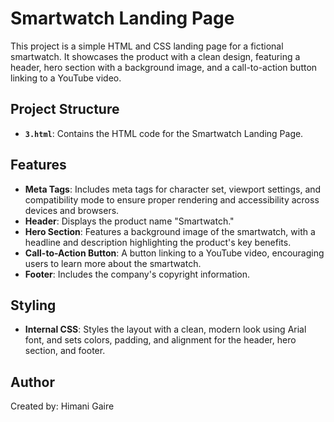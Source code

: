 # Smartwatch Landing Page

This project is a simple HTML and CSS landing page for a fictional smartwatch. It showcases the product with a clean design, featuring a header, hero section with a background image, and a call-to-action button linking to a YouTube video.

## Project Structure
- **`3.html`**: Contains the HTML code for the Smartwatch Landing Page.

## Features
- **Meta Tags**: Includes meta tags for character set, viewport settings, and compatibility mode to ensure proper rendering and accessibility across devices and browsers.
- **Header**: Displays the product name "Smartwatch."
- **Hero Section**: Features a background image of the smartwatch, with a headline and description highlighting the product's key benefits.
- **Call-to-Action Button**: A button linking to a YouTube video, encouraging users to learn more about the smartwatch.
- **Footer**: Includes the company's copyright information.

## Styling
- **Internal CSS**: Styles the layout with a clean, modern look using Arial font, and sets colors, padding, and alignment for the header, hero section, and footer.

## Author
Created by: Himani Gaire
